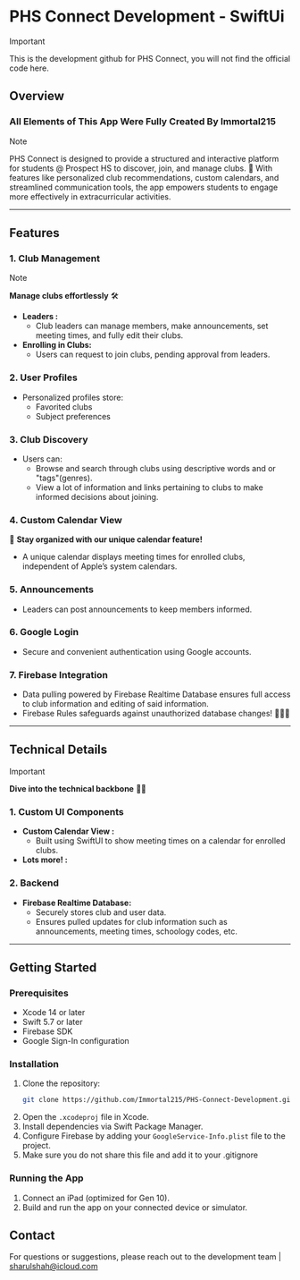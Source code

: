 # PHS Connect Development - SwiftUi

> [!IMPORTANT]
> This is the development github for PHS Connect, you will not find the official code here. 
## Overview
### All Elements of This App Were Fully Created By Immortal215
> [!NOTE]
> PHS Connect is designed to provide a structured and interactive platform for students @ Prospect HS to discover, join, and manage clubs. 🎉 With features like personalized club recommendations, custom calendars, and streamlined communication tools, the app empowers students to engage more effectively in extracurricular activities.

---

## Features

### 1. **Club Management**

> [!NOTE]
>  **Manage clubs effortlessly** 🛠️

- **Leaders :**
  - Club leaders can manage members, make announcements, set meeting times, and fully edit their clubs.
- **Enrolling in Clubs:**
  - Users can request to join clubs, pending approval from leaders.

### 2. **User Profiles**

- Personalized profiles store:
  - Favorited clubs
  - Subject preferences

### 3. **Club Discovery**

- Users can:
  - Browse and search through clubs using descriptive words and or "tags"(genres). 
  - View a lot of information and links pertaining to clubs to make informed decisions about joining.

### 4. **Custom Calendar View** 

 📅 **Stay organized with our unique calendar feature!**

- A unique calendar displays meeting times for enrolled clubs, independent of Apple’s system calendars.

### 5. **Announcements**

- Leaders can post announcements to keep members informed.

### 6. **Google Login**

- Secure and convenient authentication using Google accounts.

### 7. **Firebase Integration**

- Data pulling powered by Firebase Realtime Database ensures full access to club information and editing of said information. 
- Firebase Rules safeguards against unauthorized database changes! 👾👾👾
---

## Technical Details

> [!IMPORTANT]
>  **Dive into the technical backbone** 🧑‍💻

### 1. **Custom UI Components**

- **Custom Calendar View :**
  - Built using SwiftUI to show meeting times on a calendar for enrolled clubs.
- **Lots more! :**

### 2. **Backend**

- **Firebase Realtime Database:**
  - Securely stores club and user data.
  - Ensures pulled updates for club information such as announcements, meeting times, schoology codes, etc. 
---

## Getting Started

### Prerequisites

- Xcode 14 or later
- Swift 5.7 or later
- Firebase SDK
- Google Sign-In configuration

### Installation

1. Clone the repository:
   ```bash
   git clone https://github.com/Immortal215/PHS-Connect-Development.git
   ```
2. Open the `.xcodeproj` file in Xcode.
3. Install dependencies via Swift Package Manager.
4. Configure Firebase by adding your `GoogleService-Info.plist` file to the project.
5. Make sure you do not share this file and add it to your .gitignore

### Running the App

1. Connect an iPad (optimized for Gen 10).
2. Build and run the app on your connected device or simulator.

## Contact

For questions or suggestions, please reach out to the development team | sharulshah@icloud.com

